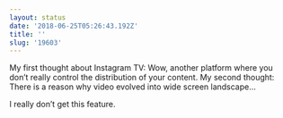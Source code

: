 ```yaml
---
layout: status
date: '2018-06-25T05:26:43.192Z'
title: ''
slug: '19603'
---
```

My first thought about Instagram TV:
Wow, another platform where you don’t really control the distribution of your content.
My second thought:
There is a reason why video evolved into wide screen landscape...

I really don’t get this feature.

